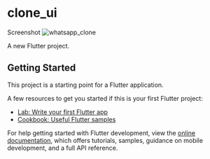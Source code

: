 # clone_ui
Screenshot
![whatsapp_clone](https://github.com/aamirali65/WhatsApp-Clone-Flutter/assets/103622237/481c9383-dc19-4741-85b8-3f06c38b1673)


A new Flutter project.

## Getting Started

This project is a starting point for a Flutter application.

A few resources to get you started if this is your first Flutter project:

- [Lab: Write your first Flutter app](https://docs.flutter.dev/get-started/codelab)
- [Cookbook: Useful Flutter samples](https://docs.flutter.dev/cookbook)

For help getting started with Flutter development, view the
[online documentation](https://docs.flutter.dev/), which offers tutorials,
samples, guidance on mobile development, and a full API reference.
